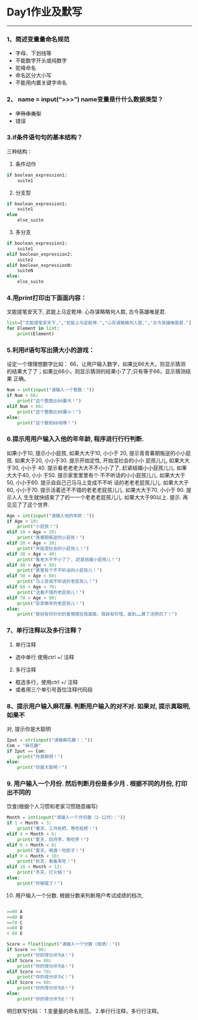 # Day1作业及默写
---

### 1、简述变量量命名规范
- 字母、下划线等
- 不能数字开头或纯数字
- 驼峰命名
- 命名区分大小写
- 不能用内置关键字命名

### 2、 name = input(“>>>”) name变量是什什么数据类型？
- ~~字符串类型~~ 
- 错误
### 3.if条件语句句的基本结构？
三种结构：
1. 条件动作
```python
if boolean_expression1:
    suite1
```
2. 分支型
```python
if boolean_expression1:
    suite1
else
    else_suite
```
3. 多分支
```python
if boolean_expression1:
    suite1
elif boolean_expression2:
    suite2
elif boolean_expressionN:
    suiteN
else:
    else_suite
```

### 4.用print打印出下⾯面内容：
文能提笔安天下,
武能上马定乾坤.
心存谋略略何人胜,
古今英雄唯是君.

```python
list=["文能提笔安天下,","武能上马定乾坤.","心存谋略略何人胜,","古今英雄唯是君."]
for Element in list:
    print(Element)
```
###  5.利用if语句写出猜大小的游戏：
设定一个理理想数字比如： 66，让用户输入数字，如果比66⼤大，则显示猜测
的结果大了了；如果比66小，则显示猜测的结果小了了;只有等于66，显示猜测结果
正确。
```python
Num = int(input("请输入一个整数："))
if Num > 66:
    print("这个整数比66要大！")
elif Num < 66:
    print("这个整数比66要小！")
else:
    print("这个数和66相等！")
```
### 6.提⽰⽤用户输⼊入他的年年龄, 程序进⾏行行判断.
如果小于10, 提⽰⼩小屁孩, 如果⼤大于10, ⼩小于 20, 提⽰⻘青春期叛逆的⼩小屁孩.
如果大于20, ⼩小于30. 提⽰开始定性, 开始混社会的⼩小 屁孩⼉儿, 如果⼤大于30, ⼩小于
40. 提⽰看⽼老老⼤大不不⼩小了了, 赶紧结婚⼩小屁孩⼉儿. 如果⼤大于40, ⼩小 于50. 提⽰家⾥里里有个
不不听话的⼩小屁孩⼉儿. 如果⼤大于50, ⼩小于60. 提⽰⾃自⼰己⻢马上变成不不听 话的⽼老老屁孩⼉儿.
如果⼤大于60, ⼩小于70. 提⽰活着还不不错的⽼老老屁孩⼉儿. 如果⼤大于70, ⼩小于 90. 提⽰⼈人
⽣生就快结束了了的⼀一个⽼老老屁孩⼉儿. 如果⼤大于90以上. 提⽰. 再⻅见了了这个世界.
```python
Age = int(input("请输入他的年龄："))
if Age < 10:
    print("小屁孩！")
elif 10 < Age < 20:
    print("青春期叛逆的小屁孩！")
elif 20 < Age < 30:
    print("开始混社会的小屁孩儿！")
elif 30 < Age < 40:
    print("看老大不不小了了, 赶紧结婚小屁孩儿！")
elif 40 < Age < 50:
    print("家里有个不不听话的小屁孩儿！")
elif 50 < Age < 60:
    print("马上变成不听话的老屁孩儿！")
elif 60 < Age < 70:
    print("活着不错的老屁孩儿！")
elif 70 < Age < 90:
    print("安享晚年的老屁孩儿！")
else:
    print("曾经有份针织的爱情摆在我面面，我妹有珍惜，直到……算了活明白了！")
```
### 7、单行注释以及多行注释？
1. 单行注释
 - 选中单行 使用ctrl +/ 注释
2. 多行注释
 - 框选多行，使用ctrl +/ 注释
 - 或者用三个单引号首位注释代码段

### 8、提⽰⽤户输⼊⿇花藤. 判断⽤户输⼊的对不对. 如果对, 提⽰真聪明, 如果不
对, 提⽰你是大聪明

```python
Iput = str(input("请输麻花藤！："))
Com = "麻花藤"
if Iput == Com:
    print("你真聪明！")
else:
    print("你是大聪明！")
```
### 9. 用户输入一个月份. 然后判断月份是多少月 . 根据不同的月份, 打印出不同的
饮食(根据个人习惯和老家习惯随意编写)
```python
Month = int(input("请输入一个月份数（1-12月）："))
if 1 < Month < 3:
    print("春天，三月枇杷，等吃枇杷！")
elif 4 < Month < 6:
    print("夏天，四月李，等吃李！")
elif 6 < Month < 8:
    print("夏天，喝酒！吃粽子！")
elif 9 < Month < 10:
    print("秋天，看着来吃！")
elif 10 < Month < 12:
    print("冬天，打火锅！")
else:
    print("你输错了！")
```
10. 用户输入一个分数. 根据分数来判断用户考试成绩的档次,
```python

>=90 A
>=80 B
>=70 C
>=60 D
< 60 E
```
```python
Score = float(input("请输入一个分数（成绩）："))
if Score >= 90:
    print("你的得分评为A！")
elif Score >= 80:
    print("你的得分评为B！")
elif Score >= 70:
    print("你的得分评为C！")
elif Score >= 60:
    print("你的得分评为D！")
else:
    print("你的得分评为E！")
```

明日默写代码：
1.变量量的命名规范。
2.单行行注释，多行行注释。
